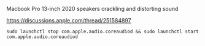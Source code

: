 Macbook Pro 13-inch 2020 speakers crackling and distorting sound


https://discussions.apple.com/thread/251584897


```
sudo launchctl stop com.apple.audio.coreaudiod && sudo launchctl start com.apple.audio.coreaudiod
```